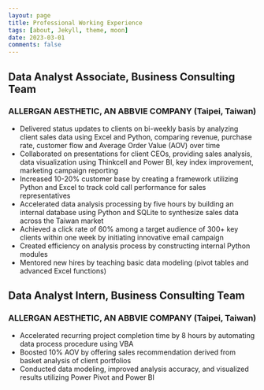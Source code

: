 ```yaml
---
layout: page
title: Professional Working Experience
tags: [about, Jekyll, theme, moon]
date: 2023-03-01
comments: false
---
```


## Data Analyst Associate, Business Consulting Team
### ALLERGAN AESTHETIC, AN ABBVIE COMPANY (Taipei, Taiwan)
- Delivered status updates to clients on bi-weekly basis by analyzing client sales data using Excel and Python, comparing revenue, purchase rate, customer flow and Average Order Value (AOV) over time
- Collaborated on presentations for client CEOs, providing sales analysis, data visualization using Thinkcell and Power BI, key index improvement, marketing campaign reporting
- Increased 10-20% customer base by creating a framework utilizing Python and Excel to track cold call performance for sales representatives
- Accelerated data analysis processing by five hours by building an internal database using Python and SQLite to synthesize sales data across the Taiwan market
- Achieved a click rate of 60% among a target audience of 300+ key clients within one week by initiating innovative email campaign
- Created efficiency on analysis process by constructing internal Python modules
- Mentored new hires by teaching basic data modeling (pivot tables and advanced Excel functions)

## Data Analyst Intern, Business Consulting Team 
### ALLERGAN AESTHETIC, AN ABBVIE COMPANY (Taipei, Taiwan)
- Accelerated recurring project completion time by 8 hours by automating data process procedure using VBA
- Boosted 10% AOV by offering sales recommendation derived from basket analysis of client portfolios
- Conducted data modeling, improved analysis accuracy, and visualized results utilizing Power Pivot and Power BI
